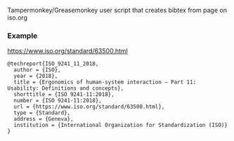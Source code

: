 Tampermonkey/Greasemonkey user script that creates bibtex from page on iso.org

### Example

https://www.iso.org/standard/63500.html

```output
@techreport{ISO_9241_11_2018,
  author = {ISO},
  year = {2018},
  title = {Ergonomics of human-system interaction — Part 11: Usability: Definitions and concepts},
  shorttitle = {ISO 9241-11:2018},
  number = {ISO 9241-11:2018},
  url = {https://www.iso.org/standard/63500.html},
  type = {Standard},
  address = {Geneva},
  institution = {International Organization for Standardization (ISO)}
}
```
